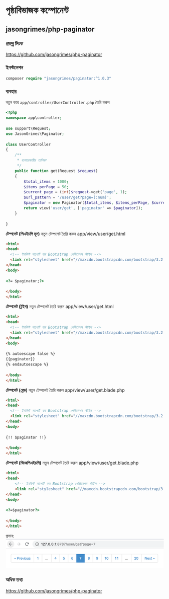 # পৃষ্ঠাবিভাজক কম্পোনেন্ট

## jasongrimes/php-paginator

### প্রকল্প লিংক

https://github.com/jasongrimes/php-paginator
  
### ইনস্টলেশন

```php
composer require "jasongrimes/paginator:^1.0.3"
```
  
### ব্যবহার

নতুন করে `app/controller/UserController.php` তৈরি করুন
```php
<?php
namespace app\controller;

use support\Request;
use JasonGrimes\Paginator;

class UserController
{
    /**
     * ব্যবহারকারীর তালিকা
     */
    public function get(Request $request)
    {
        $total_items = 1000;
        $items_perPage = 50;
        $current_page = (int)$request->get('page', 1);
        $url_pattern = '/user/get?page=(:num)';
        $paginator = new Paginator($total_items, $items_perPage, $current_page, $url_pattern);
        return view('user/get', ['paginator' => $paginator]);
    }
    
}
```
**টেম্পলেট (পিএইচপি মূল)**
নতুন টেম্পলেট তৈরি করুন app/view/user/get.html
```html
<html>
<head>
  <!-- ইনবিল্ট সাপোর্ট ফর Bootstrap পেজিনেশন স্টাইল -->
  <link rel="stylesheet" href="//maxcdn.bootstrapcdn.com/bootstrap/3.2.0/css/bootstrap.min.css">
</head>
<body>

<?= $paginator;?>

</body>
</html>
```

**টেম্পলেট (টুইগ)**
নতুন টেম্পলেট তৈরি করুন app/view/user/get.html
```html
<html>
<head>
  <!-- ইনবিল্ট সাপোর্ট ফর Bootstrap পেজিনেশন স্টাইল -->
  <link rel="stylesheet" href="//maxcdn.bootstrapcdn.com/bootstrap/3.2.0/css/bootstrap.min.css">
</head>
<body>

{% autoescape false %}
{{paginator}}
{% endautoescape %}

</body>
</html>
```

**টেম্পলেট (ব্লেড)**
নতুন টেম্পলেট তৈরি করুন app/view/user/get.blade.php
```html
<html>
<head>
  <!-- ইনবিল্ট সাপোর্ট ফর Bootstrap পেজিনেশন স্টাইল -->
  <link rel="stylesheet" href="//maxcdn.bootstrapcdn.com/bootstrap/3.2.0/css/bootstrap.min.css">
</head>
<body>

{!! $paginator !!}

</body>
</html>
```

**টেম্পলেট (থিংকপিএইচপি)**
নতুন টেম্পলেট তৈরি করুন app/view/user/get.blade.php
```html
<html>
<head>
    <!-- ইনবিল্ট সাপোর্ট ফর Bootstrap পেজিনেশন স্টাইল -->
    <link rel="stylesheet" href="//maxcdn.bootstrapcdn.com/bootstrap/3.2.0/css/bootstrap.min.css">
</head>
<body>

<?=$paginator?>

</body>
</html>
```

প্রভাব:
![](../../assets/img/paginator.png)
  
### অধিক তথ্য

https://github.com/jasongrimes/php-paginator

